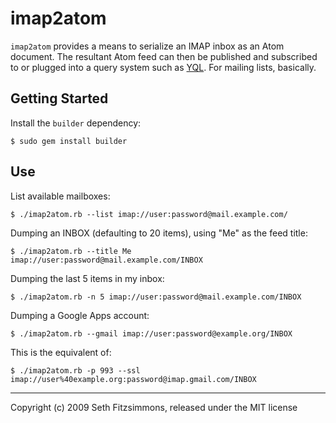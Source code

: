 # imap2atom 

`imap2atom` provides a means to serialize an IMAP inbox as an Atom document.
The resultant Atom feed can then be published and subscribed to or plugged
into a query system such as [YQL](http://developer.yahoo.com/yql). For
mailing lists, basically.

## Getting Started

Install the `builder` dependency:

    $ sudo gem install builder

## Use

List available mailboxes:

    $ ./imap2atom.rb --list imap://user:password@mail.example.com/

Dumping an INBOX (defaulting to 20 items), using "Me" as the feed title:

    $ ./imap2atom.rb --title Me imap://user:password@mail.example.com/INBOX

Dumping the last 5 items in my inbox:

    $ ./imap2atom.rb -n 5 imap://user:password@mail.example.com/INBOX

Dumping a Google Apps account:

    $ ./imap2atom.rb --gmail imap://user:password@example.org/INBOX

This is the equivalent of:

    $ ./imap2atom.rb -p 993 --ssl imap://user%40example.org:password@imap.gmail.com/INBOX

---

Copyright (c) 2009 Seth Fitzsimmons, released under the MIT license